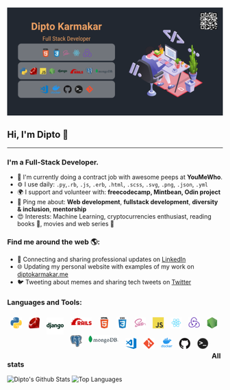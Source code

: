 ![banner](assets/banner.png)
## Hi, I'm Dipto 👋
---

<!-- I'm Dipto, a software engineer with experience in Python, Django,Ruby, Rails, JavaScript, React and more. I've been working professionally for about 3 years but got my start back in days of Unipolar and AnansiSkill. I am enthusiastic about solving problems and outside of work my goal is to increase diversity in technology and help the next generation get their start. I am passionate about accessibility and committed to a web that works for everyone.-->

### I'm a Full-Stack Developer.

- 🏢 I'm currently doing a contract job with awesome peeps at **YouMeWho**.
- ⚙️ I use daily: `.py`,`.rb`, `.js`, `.erb`, `.html`, `.scss`, `.svg`, `.png`, `.json`, `.yml`
- 🌍 I support and volunteer with: **freecodecamp, Mintbean, Odin project**
- 💬 Ping me about: **Web development**, **fullstack development**, **diversity & inclusion**, **mentorship**
- 😍 Interests: Machine Learning, cryptocurrencies enthusiast, reading books 📖, movies and web series 🎥

### Find me around the web 🌎:
- 💼 Connecting and sharing professional updates on <a href="https://www.linkedin.com/in/diptokarmakar/">LinkedIn</a>
- 🌐 Updating my personal website with examples of my work on <a href="https://diptokarmakar.me/">diptokarmakar.me</a>
- 🐦 Tweeting about memes and sharing tech tweets on <a href="https://twitter.com/Diptokmk47">Twitter</a>

### Languages and Tools:


<img align="left" style="margin: 0.5rem" alt="Python language" width="26px" src="./assets/python.png" />
<img align="left" style="margin: 0.5rem" alt="Ruby" width="26px" src="./assets/ruby.png" />
<img align="left" style="margin: 0.5rem" alt="Django" width="40px" src="./assets/django.png" />
<img align="left" style="margin: 0.5rem" alt="Rails" width="50px" src="./assets/rails.png" />

<img align="left" style="margin: 0.5rem" alt="HTML5" width="26px" src="https://raw.githubusercontent.com/github/explore/80688e429a7d4ef2fca1e82350fe8e3517d3494d/topics/html/html.png" />
<img align="left" style="margin: 0.5rem" alt="CSS3" width="26px" src="https://raw.githubusercontent.com/github/explore/80688e429a7d4ef2fca1e82350fe8e3517d3494d/topics/css/css.png" />
<img align="left" style="margin: 0.5rem" alt="Sass" width="26px" src="https://raw.githubusercontent.com/github/explore/80688e429a7d4ef2fca1e82350fe8e3517d3494d/topics/sass/sass.png" />
<img align="left" style="margin: 0.5rem" alt="JavaScript" width="26px" src="https://raw.githubusercontent.com/github/explore/80688e429a7d4ef2fca1e82350fe8e3517d3494d/topics/javascript/javascript.png" />
<img align="left" style="margin: 0.5rem" alt="React" width="26px" src="https://raw.githubusercontent.com/github/explore/80688e429a7d4ef2fca1e82350fe8e3517d3494d/topics/react/react.png" />
<img align="left" style="margin: 0.5rem" alt="Redux" width="26px" src="./assets/redux.png" />
<img align="left" style="margin: 0.5rem" alt="Node.js" width="26px" src="https://raw.githubusercontent.com/github/explore/80688e429a7d4ef2fca1e82350fe8e3517d3494d/topics/nodejs/nodejs.png" />

<img align="left" style="margin: 0.5rem" alt="PostgreSQL" width="26px" src="./assets/pg.png" />
<img align="left" style="margin: 0.5rem" alt="MongoDB" width="70px" src="./assets/mongo_db.png" />

<br />
<br />

<img align="left" style="margin: 0.5rem" alt="Visual Studio Code" width="26px" src="https://raw.githubusercontent.com/github/explore/80688e429a7d4ef2fca1e82350fe8e3517d3494d/topics/visual-studio-code/visual-studio-code.png" /><img align="left" style="margin: 0.5rem" alt="Git" width="26px" src="./assets/git.png" />
<img align="left" style="margin: 0.5rem" alt="Docker" width="26px" src="./assets/docker.png" />
<img align="left" style="margin: 0.5rem" alt="GitHub" width="26px" src="https://raw.githubusercontent.com/github/explore/78df643247d429f6cc873026c0622819ad797942/topics/github/github.png" />
<img align="left" style="margin: 0.5rem" alt="Terminal" width="26px" src="https://raw.githubusercontent.com/github/explore/80688e429a7d4ef2fca1e82350fe8e3517d3494d/topics/terminal/terminal.png" />

<br />

### All stats
<img alt="Dipto's Github Stats" src="https://github-readme-stats.codestackr.vercel.app/api?username=dipto0321&theme=dracula&show_icons=true&hide_border=true" />
<img alt="Top Languages" src="https://github-readme-stats.vercel.app/api/top-langs/?username=dipto0321&layout=compact&langs_count=8&theme=dracula&show_icons=true&hide_border=true" />





